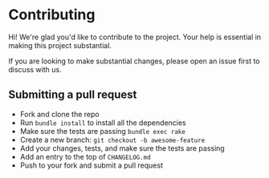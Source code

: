# Contributing

Hi! We're glad you'd like to contribute to the project. Your help is essential
in making this project substantial.

If you are looking to make substantial changes, please open an issue first to
discuss with us.

## Submitting a pull request

- Fork and clone the repo
- Run `bundle install` to install all the dependencies
- Make sure the tests are passing `bundle exec rake`
- Create a new branch: `git checkout -b awesome-feature`
- Add your changes, tests, and make sure the tests are passing
- Add an entry to the top of `CHANGELOG.md`
- Push to your fork and submit a pull request

